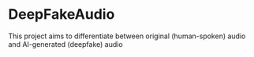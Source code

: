 # DeepFakeAudio
This project aims to differentiate between original (human-spoken) audio and AI-generated (deepfake) audio 
